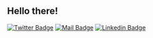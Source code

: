 ## Hello there!
[![Twitter Badge](https://img.shields.io/badge/-Kevin_Washington-1ca0f1?style=flat-square&logo=twitter&logoColor=white&link=https://twitter.com/kevinwsbr)](https://twitter.com/kevinwsbr) [![Mail Badge](https://img.shields.io/badge/-kevin@kevinws.com-orange?style=flat-square&logo=Gmail&logoColor=white&link=mailto:kevin@kevinws.com)](mailto:kevin@kevinws.com) [![Linkedin Badge](https://img.shields.io/badge/-Kevin_Washington-blue?style=flat-square&logo=Linkedin&logoColor=white&link=https://www.linkedin.com/in/kevinwsbr//)](https://www.linkedin.com/in/kevinwsbr/)
